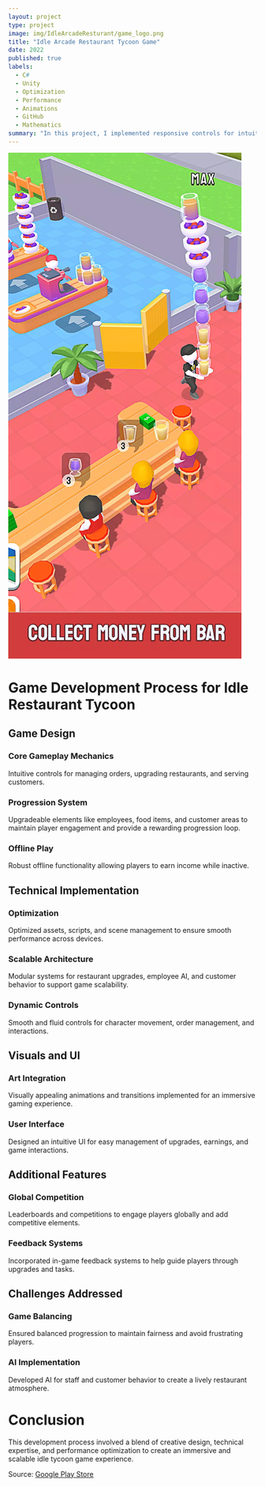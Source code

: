 ```yaml
---
layout: project
type: project
image: img/IdleArcadeResturant/game_logo.png
title: "Idle Arcade Restaurant Tycoon Game"
date: 2022
published: true
labels:
  - C#
  - Unity
  - Optimization
  - Performance
  - Animations
  - GitHub
  - Mathematics
summary: "In this project, I implemented responsive controls for intuitive player interactions, enabling smooth movement for managing customer orders and kitchen tasks. Focused on optimization, ensuring seamless performance across devices, even in complex gameplay scenarios. Designed scalable systems for restaurant upgrades, staff management, and customer interactions. Incorporated dynamic gameplay mechanics, like serving VIP customers and competing globally, while ensuring robust backend systems for offline progression. Prioritized user experience with efficient resource management and engaging progression loops."
---
```


<img class="img-fluid" src="../img/IdleArcadeResturant/game_Cover.png">

<h1>Game Development Process for Idle Restaurant Tycoon</h1>

<h2>Game Design</h2>
<h3>Core Gameplay Mechanics</h3>
<p>Intuitive controls for managing orders, upgrading restaurants, and serving customers.</p>

<h3>Progression System</h3>
<p>Upgradeable elements like employees, food items, and customer areas to maintain player engagement and provide a rewarding progression loop.</p>

<h3>Offline Play</h3>
<p>Robust offline functionality allowing players to earn income while inactive.</p>

<h2>Technical Implementation</h2>
<h3>Optimization</h3>
<p>Optimized assets, scripts, and scene management to ensure smooth performance across devices.</p>

<h3>Scalable Architecture</h3>
<p>Modular systems for restaurant upgrades, employee AI, and customer behavior to support game scalability.</p>

<h3>Dynamic Controls</h3>
<p>Smooth and fluid controls for character movement, order management, and interactions.</p>

<h2>Visuals and UI</h2>
<h3>Art Integration</h3>
<p>Visually appealing animations and transitions implemented for an immersive gaming experience.</p>

<h3>User Interface</h3>
<p>Designed an intuitive UI for easy management of upgrades, earnings, and game interactions.</p>

<h2>Additional Features</h2>
<h3>Global Competition</h3>
<p>Leaderboards and competitions to engage players globally and add competitive elements.</p>

<h3>Feedback Systems</h3>
<p>Incorporated in-game feedback systems to help guide players through upgrades and tasks.</p>

<h2>Challenges Addressed</h2>
<h3>Game Balancing</h3>
<p>Ensured balanced progression to maintain fairness and avoid frustrating players.</p>

<h3>AI Implementation</h3>
<p>Developed AI for staff and customer behavior to create a lively restaurant atmosphere.</p>

<h1>Conclusion</h1>
<p>This development process involved a blend of creative design, technical expertise, and performance optimization to create an immersive and scalable idle tycoon game experience.</p>


Source: <a href="https://apkpure.com/idle-restaurant-tycoon-games/com.playspare.hyperidlerestaurant">Google Play Store</a>
